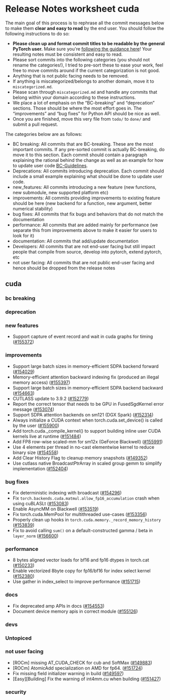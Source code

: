 
# Release Notes worksheet cuda

The main goal of this process is to rephrase all the commit messages below to make them **clear and easy to read** by the end user. You should follow the following instructions to do so:

* **Please clean up and format commit titles to be readable by the general PyTorch user.** Make sure you're [following the guidance here](https://docs.google.com/document/d/14OmgGBr1w6gl1VO47GGGdwrIaUNr92DFhQbY_NEk8mQ/edit)! Your resulting notes must be consistent and easy to read.
* Please sort commits into the following categories (you should not rename the categories!), I tried to pre-sort these to ease your work, feel free to move commits around if the current categorization is not good.
* Anything that is not public facing needs to be removed.
* If anything is miscategorized/belongs to another domain, move it to `miscategorized.md`.
* Please scan through `miscategorized.md` and handle any commits that belong within your domain according to these instructions.
* We place a lot of emphasis on the “BC-breaking” and “deprecation” sections. Those should be where the most effort goes in. The “improvements” and “bug fixes” for Python API should be nice as well.
* Once you are finished, move this very file from `todo/` to `done/` and submit a pull request.

The categories below are as follows:

* BC breaking: All commits that are BC-breaking. These are the most important commits. If any pre-sorted commit is actually BC-breaking, do move it to this section. Each commit should contain a paragraph explaining the rational behind the change as well as an example for how to update user code [BC-Guidelines](https://docs.google.com/document/d/14OmgGBr1w6gl1VO47GGGdwrIaUNr92DFhQbY_NEk8mQ/edit#heading=h.a9htwgvvec1m).
* Deprecations: All commits introducing deprecation. Each commit should include a small example explaining what should be done to update user code.
* new_features: All commits introducing a new feature (new functions, new submodule, new supported platform etc)
* improvements: All commits providing improvements to existing feature should be here (new backend for a function, new argument, better numerical stability)
* bug fixes: All commits that fix bugs and behaviors that do not match the documentation
* performance: All commits that are added mainly for performance (we separate this from improvements above to make it easier for users to look for it)
* documentation: All commits that add/update documentation
* Developers: All commits that are not end-user facing but still impact people that compile from source, develop into pytorch, extend pytorch, etc
* not user facing: All commits that are not public end-user facing and hence should be dropped from the release notes

## cuda
### bc breaking
### deprecation
### new features
- Support capture of event record and wait in cuda graphs for timing ([#155372](https://github.com/pytorch/pytorch/pull/155372))
### improvements
- Support large batch sizes in memory-efficient SDPA backend forward ([#154029](https://github.com/pytorch/pytorch/pull/154029))
- Memory-efficient attention backward indexing fix (produced an illegal memory access) ([#155397](https://github.com/pytorch/pytorch/pull/155397))
- Support large batch sizes in memory-efficient SDPA backend backward ([#154663](https://github.com/pytorch/pytorch/pull/154663))
- CUTLASS update to 3.9.2 ([#152779](https://github.com/pytorch/pytorch/pull/152779))
- Report the correct tensor that needs to be GPU in FusedSgdKernel error message ([#153074](https://github.com/pytorch/pytorch/pull/153074))
- Support SDPA attention backends on sm121 (DGX Spark) ([#152314](https://github.com/pytorch/pytorch/pull/152314))
- Always initialize a CUDA context when torch.cuda.set_device() is called by the user ([#155900](https://github.com/pytorch/pytorch/pull/155900))
- Add torch.cuda._compile_kernel() to support building inline user CUDA kernels live at runtime ([#151484](https://github.com/pytorch/pytorch/pull/151484))
- Add FP8 row-wise scaled-mm for sm12x (GeForce Blackwell) ([#155991](https://github.com/pytorch/pytorch/pull/155991))
- Use 4 elements per thread in no-cast elementwise kernel to reduce binary size ([#154558](https://github.com/pytorch/pytorch/pull/154558))
- Add Clear History Flag to cleanup memory snapshots ([#149352](https://github.com/pytorch/pytorch/pull/149352))
- Use cutlass native BroadcastPtrArray in scaled group gemm to simplify implementation ([#152404](https://github.com/pytorch/pytorch/pull/152404))
### bug fixes
- Fix deterministic indexing with broadcast ([#154296](https://github.com/pytorch/pytorch/pull/154296))
- Fix `torch.backends.cuda.matmul.allow_fp16_accumulation` crash when using cuBLASLt ([#153083](https://github.com/pytorch/pytorch/pull/153083))
- Enable AsyncMM on Blackwell ([#153519](https://github.com/pytorch/pytorch/pull/153519))
- Fix torch.cuda.MemPool for multithreaded use-cases ([#153356](https://github.com/pytorch/pytorch/pull/153356))
- Properly clean up hooks in `torch.cuda.memory._record_memory_history` ([#153839](https://github.com/pytorch/pytorch/pull/153839))
- Fix to avoid calling `sum()` on a default-constructed gamma / beta in `layer_norm` ([#156600](https://github.com/pytorch/pytorch/pull/156600))
### performance
- 8 bytes aligned vector loads for bf16 and fp16 dtypes in torch.cat ([#150233](https://github.com/pytorch/pytorch/pull/150233))
- Enable vectorized 8byte copy for fp16/bf16 for index select kernel ([#152380](https://github.com/pytorch/pytorch/pull/152380))
- Use gather in index_select to improve performance ([#151715](https://github.com/pytorch/pytorch/pull/151715))
### docs
- Fix deprecated amp APIs in docs ([#154553](https://github.com/pytorch/pytorch/pull/154553))
- Document device memory apis in correct module ([#155126](https://github.com/pytorch/pytorch/pull/155126))
### devs
### Untopiced
### not user facing
- [ROCm] missing AT_CUDA_CHECK for cub and SoftMax ([#149883](https://github.com/pytorch/pytorch/pull/149883))
- [ROCm] AtomicAdd specialization on AMD for fp64. ([#151724](https://github.com/pytorch/pytorch/pull/151724))
- Fix missing field initializer warning in build ([#149597](https://github.com/pytorch/pytorch/pull/149597))
- [Easy][Building] Fix the warning of int4mm.cu when building ([#151427](https://github.com/pytorch/pytorch/pull/151427))
### security
